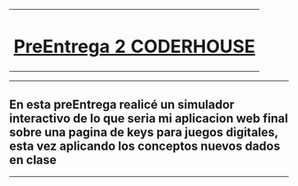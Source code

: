 <table>
  <tr>
    <td align="center">
      <h1><u>PreEntrega 2 CODERHOUSE</u></h1>
    </td>
  </tr>
</table>
<hr>
<h2>En esta preEntrega realicé un simulador interactivo de lo que seria mi aplicacion web final sobre una pagina de keys para juegos digitales, esta vez aplicando los conceptos nuevos dados en clase</h2>
  <hr>


